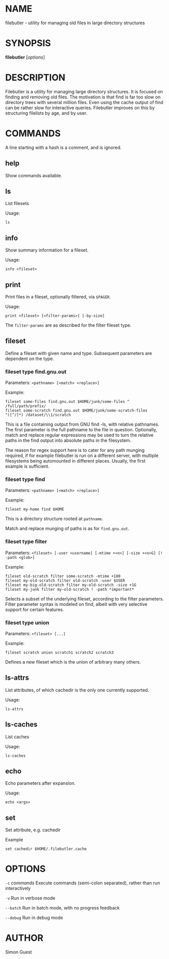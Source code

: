 # NAME

filebutler - utility for managing old files in large directory structures

# SYNOPSIS

**filebutler** [*options*]

# DESCRIPTION

Filebutler is a utility for managing large directory structures.  It is focused
on finding and removing old files.  The motivation is that find is far too slow
on directory trees with several million files.  Even using the cache output of find
can be rather slow for interactive queries.  Filebutler improves on this by
structuring filelists by age, and by user.

# COMMANDS

A line starting with a hash is a comment, and is ignored.

## help

Show commands available.

## ls

List filesets

Usage:
```
ls
```

## info

Show summary information for a fileset.

Usage:
```
info <fileset>
```

## print

Print files in a fileset, optionally filtered, via `$PAGER`.

Usage:
```
print <fileset> [<filter-params>] [-by-size]
```

The `filter-params` are as described for the filter fileset type.

## fileset

Define a fileset with given name and type.  Subsequent parameters are dependent on the type.

### fileset type find.gnu.out

Parameters: `<pathname> [<match> <replace>]`

Example:
```
fileset some-files find.gnu.out $HOME/junk/some-files ^ /full/path/prefix/
fileset some-scratch find.gnu.out $HOME/junk/some-scratch-files ^([^/]*) /dataset/\\1/scratch
```

This is a file containing output from GNU find -ls, with relative pathnames.
The first parameter is the full pathname to the file in question.  Optionally,
match and replace regular expressions may be used to turn the relative paths in
the find output into absolute paths in the filesystem.

The reason for regex support here is to cater for any path munging required, if for
example filebutler is run on a different server, with multiple filesystems being
automounted in different places.  Usually, the first example is sufficient.

### fileset type find

Parameters: `<pathname> [<match> <replace>]`

Example:
```
fileset my-home find $HOME
```

This is a directory structure rooted at `pathname`.

Match and replace munging of paths is as for `find.gnu.out`.

### fileset type filter

Parameters: `<fileset> [-user <username] [-mtime +<n>] [-size +<n>G] [! -path <glob>]`

Example:
```
fileset old-scratch filter some-scratch -mtime +180
fileset my-old-scratch filter old-scratch -user $USER
fileset my-big-old-scratch filter my-old-scratch -size +1G
fileset my-junk filter my-old-scratch ! -path *important*
```

Selects a subset of the underlying fileset, according to the filter parameters.
Filter parameter syntax is modeled on find, albeit with very selective support
for certain features.

### fileset type union

Parameters: `<fileset> [...]`

Example:
```
fileset scratch union scratch1 scratch2 scratch3
```

Defines a new fileset which is the union of arbitrary many others.

## ls-attrs

List attributes, of which cachedir is the only one currently supported.

Usage:
```
ls-attrs
```

## ls-caches

List caches

Usage:
```
ls-caches
```

## echo

Echo parameters after expansion.

Usage:
```
echo <args>
```

## set

Set attribute, e.g. cachedir

Example
```
set cachedir $HOME/.filebutler.cache
```

# OPTIONS

`-c` *commands*
Execute commands (semi-colon separated), rather than run interactively

`-v`
Run in verbose mode

`--batch`
Run in batch mode, with no progress feedback

`--debug`
Run in debug mode

# AUTHOR
Simon Guest
